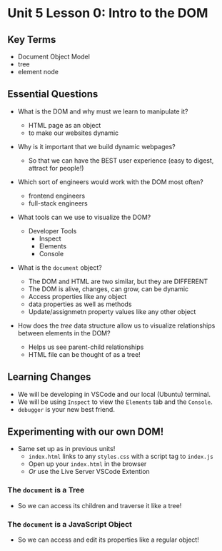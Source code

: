 # Unit 5 Lesson 0: Intro to the DOM

## Key Terms
* Document Object Model
* tree
* element node

## Essential Questions
* What is the DOM and why must we learn to manipulate it?
  - HTML page as an object
  - to make our websites dynamic 
* Why is it important that we build dynamic webpages? 
  - So that we can have the BEST user experience (easy to digest, attract for people!)

* Which sort of engineers would work with the DOM most often?
  - frontend engineers 
  - full-stack engineers 

* What tools can we use to visualize the DOM?
  - Developer Tools
    - Inspect
    - Elements 
    - Console

* What is the `document` object?
  - The DOM and HTML are two similar, but they are DIFFERENT 
  - The DOM is alive, changes, can grow, can be dynamic
  - Access properties like any object
  - data properties as well as methods
  - Update/assignmetn property values like any other object 

* How does the _tree_ data structure allow us to visualize relationships between elements in the DOM?
  - Helps us see parent-child relationships 
  - HTML file can be thought of as a tree!

## Learning Changes
* We will be developing in VSCode and our local (Ubuntu) terminal.
* We will be using `Inspect` to view the `Elements` tab and the `Console`.
* `debugger` is your new best friend.

## Experimenting with our own DOM!
* Same set up as in previous units!
  * `index.html` links to any `styles.css` with a script tag to `index.js`
  * Open up your `index.html` in the browser
  * _Or_ use the Live Server VSCode Extention

### The `document` is a Tree
* So we can access its children and traverse it like a tree!

### The `document` is a JavaScript Object
* So we can access and edit its properties like a regular object!